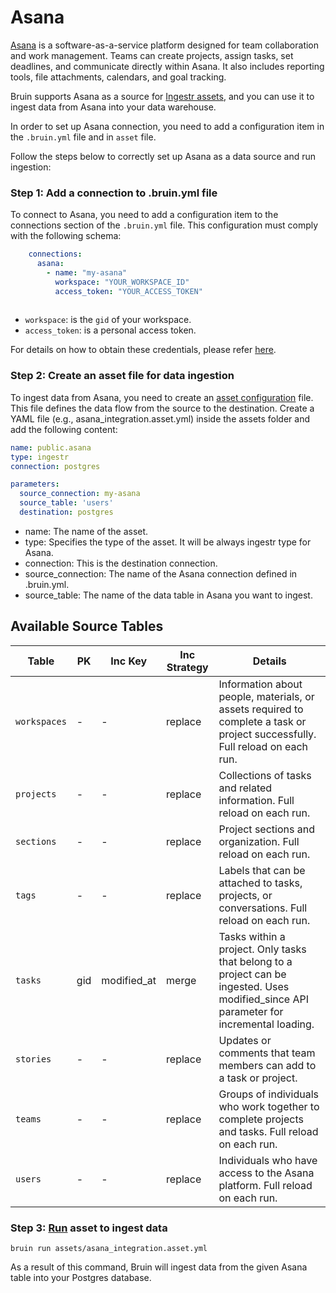 # Asana
[Asana](https://asana.com/) is a software-as-a-service platform designed for team collaboration and work management. Teams can create projects, assign tasks, set deadlines, and communicate directly within Asana. It also includes reporting tools, file attachments, calendars, and goal tracking.


Bruin supports Asana as a source for [Ingestr assets](/assets/ingestr), and you can use it to ingest data from Asana into your data warehouse.

In order to set up Asana connection, you need to add a configuration item in the `.bruin.yml` file and in `asset` file. 

Follow the steps below to correctly set up Asana as a data source and run ingestion:

### Step 1: Add a connection to .bruin.yml file

To connect to Asana, you need to add a configuration item to the connections section of the `.bruin.yml` file. This configuration must comply with the following schema:

```yaml
    connections:
      asana:
        - name: "my-asana"
          workspace: "YOUR_WORKSPACE_ID"
          access_token: "YOUR_ACCESS_TOKEN"
          
```

* `workspace`: is the `gid` of your workspace.
* `access_token`: is a personal access token.

For details on how to obtain these credentials, please refer [here](https://bruin-data.github.io/ingestr/supported-sources/asana.html#uri-format).

### Step 2: Create an asset file for data ingestion

To ingest data from Asana, you need to create an [asset configuration](/assets/ingestr#asset-structure) file. This file defines the data flow from the source to the destination. Create a YAML file (e.g., asana_integration.asset.yml) inside the assets folder and add the following content:

```yaml
name: public.asana
type: ingestr
connection: postgres

parameters:
  source_connection: my-asana
  source_table: 'users'
  destination: postgres
```

- name: The name of the asset.
- type: Specifies the type of the asset. It will be always ingestr type for Asana.
- connection: This is the destination connection.
- source_connection: The name of the Asana connection defined in .bruin.yml.
- source_table: The name of the data table in Asana you want to ingest.

## Available Source Tables

| Table | PK | Inc Key | Inc Strategy | Details |
| ----- | -- | ------- | ------------ | ------- |
| `workspaces` | - | - | replace | Information about people, materials, or assets required to complete a task or project successfully. Full reload on each run. |
| `projects` | - | - | replace | Collections of tasks and related information. Full reload on each run. |
| `sections` | - | - | replace | Project sections and organization. Full reload on each run. |
| `tags` | - | - | replace | Labels that can be attached to tasks, projects, or conversations. Full reload on each run. |
| `tasks` | gid | modified_at | merge | Tasks within a project. Only tasks that belong to a project can be ingested. Uses modified_since API parameter for incremental loading. |
| `stories` | - | - | replace | Updates or comments that team members can add to a task or project. |
| `teams` | - | - | replace | Groups of individuals who work together to complete projects and tasks. Full reload on each run. |
| `users` | - | - | replace | Individuals who have access to the Asana platform. Full reload on each run. |

### Step 3: [Run](/commands/run) asset to ingest data
```
bruin run assets/asana_integration.asset.yml
```
As a result of this command, Bruin will ingest data from the given Asana table into your Postgres database.
